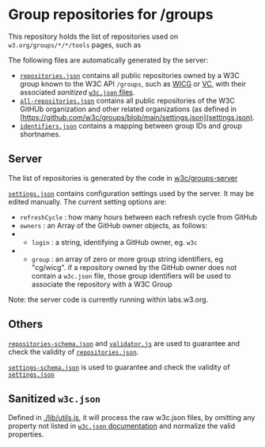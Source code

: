 # Group repositories for /groups

This repository holds the list of repositories used on ``w3.org/groups/*/*/tools`` pages, such as 

The following files are automatically generated by the server:

* [`repositories.json`](https://w3c.github.com/groups/repositories.json) contains all public repositories owned by a W3C group known to the W3C API `/groups`, such as [WICG](https://www.w3.org/groups/cg/wicg/tools/) or
    [VC](https://www.w3.org/groups/wg/vc/tools/">), with their associated *sanitized* [`w3c.json` files](https://w3c.github.io/w3c.json.html).
* [`all-repositories.json`](https://w3c.github.io/groups/all-repositories.json) contains all public repositories of the W3C GitHUb organization and other related organizations (as defined in [https://github.com/w3c/groups/blob/main/settings.json](settings.json).
* [`identifiers.json`](https://w3c.github.io/identifiers.json) contains a mapping
between group IDs and group shortnames.

## Server

The list of repositories is generated by the code in [w3c/groups-server](https://github.com/w3c/groups-server/)

[`settings.json`](https://w3c.github.io/groups/settings.json) contains configuration settings used by the server. It may be edited manually. The current setting options are:

* ``refreshCycle`` : how many hours between each refresh cycle from GitHub
* ``owners`` : an Array of the GitHub owner objects, as follows:
* * ``login`` : a string, identifying a GitHub owner, eg. ``w3c``
* * ``group`` : an array of zero or more group string identifiers, eg "cg/wicg". if a repository owned by the GitHub owner does not contain a ``w3c.json`` file, those group identifiers will be used to associate the repository with a W3C Group

Note: the server code is currently running within labs.w3.org.

## Others

[`repositories-schema.json`](https://github.com/w3c/groups/blob/main/repositories-schema.json) and [`validator.js`](https://github.com/w3c/groups/blob/main/validator.js) are used to guarantee and check the validity of [`repositories.json`](https://github.com/w3c/groups/blob/main/repositories.json).

[`settings-schema.json`](https://github.com/w3c/groups/blob/main/settings-schema.json) is used to guarantee and check the validity of [`settings.json`](https://github.com/w3c/groups/blob/main/settings.json)

## Sanitized `w3c.json`

Defined in [./lib/utils.js](https://github.com/w3c/groups-server/blob/main/lib/utils.js#L67), it will process the raw w3c.json files, by omitting any property not listed in [`w3c.json` documentation](https://w3c.github.io/w3c.json.html) and normalize the valid properties.
